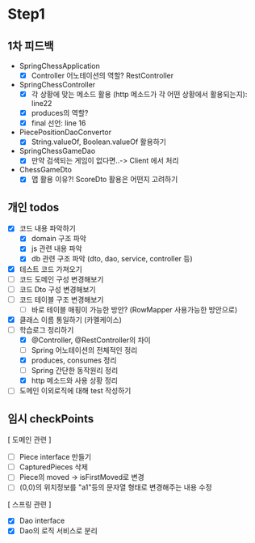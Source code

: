 # Step1 

## 1차 피드백
- SpringChessApplication
    - [x] Controller 어노테이션의 역할? RestController
    
- SpringChessController
    - [x] 각 상황에 맞는 메소드 활용 (http 메소드가 각 어떤 상황에서 활용되는지): line22
    - [x] produces의 역할?
    - [x] final 선언: line 16
    
- PiecePositionDaoConvertor
    - [x] String.valueOf, Boolean.valueOf 활용하기
    
- SpringChessGameDao
    - [x] 만약 검색되는 게임이 없다면..-> Client 에서 처리
    
- ChessGameDto
    - [x] 맵 활용 이유?! ScoreDto 활용은 어떤지 고려하기
    
## 개인 todos
- [x] 코드 내용 파악하기
    - [x] domain 구조 파악
    - [x] js 관련 내용 파악
    - [x] db 관련 구조 파악 (dto, dao, service, controller 등)
- [x] 테스트 코드 가져오기
- [ ] 코드 도메인 구성 변경해보기
- [ ] 코드 Dto 구성 변경해보기
- [ ] 코드 테이블 구조 변경해보기
    - [ ] 바로 테이블 매핑이 가능한 방안? (RowMapper 사용가능한 방안으로)
- [x] 클래스 이름 통일하기 (카멜케이스) 
- [ ] 학습로그 정리하기
    - [x] @Controller, @RestController의 차이
    - [ ] Spring 어노테이션의 전체적인 정리
    - [x] produces, consumes 정리
    - [ ] Spring 간단한 동작원리 정리
    - [x] http 메소드와 사용 상황 정리
- [ ] 도메인 이외로직에 대해 test 작성하기

## 임시 checkPoints
[ 도메인 관련 ]
- [ ] Piece interface 만들기
- [ ] CapturedPieces 삭제
- [ ] Piece의 moved -> isFirstMoved로 변경
- [ ] (0,0)의 위치정보를 "a1"등의 문자열 형태로 변경해주는 내용 수정

[ 스프링 관련 ]
- [x] Dao interface
- [x] Dao의 로직 서비스로 분리
